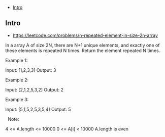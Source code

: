- [Intro](#intro)

## Intro

- https://leetcode.com/problems/n-repeated-element-in-size-2n-array

In a array A of size 2N, there are N+1 unique elements, and exactly one of these elements is repeated N times.
Return the element repeated N times.
 



Example 1:

Input: [1,2,3,3]
Output: 3


Example 2:

Input: [2,1,2,5,3,2]
Output: 2


Example 3:

Input: [5,1,5,2,5,3,5,4]
Output: 5

 
Note:

4 <= A.length <= 10000
0 <= A[i] < 10000
A.length is even




